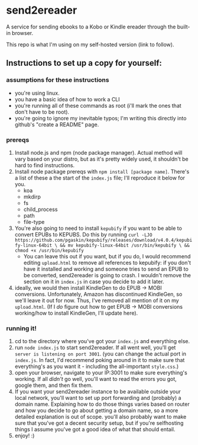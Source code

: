 # send2ereader
A service for sending ebooks to a Kobo or Kindle ereader through the built-in browser.

This repo is what I'm using on my self-hosted version (link to follow).

## Instructions to set up a copy for yourself:
### assumptions for these instructions
  - you're using linux.
  - you have a basic idea of how to work a CLI
  - you're running all of these commands as root (i'll mark the ones that don't have to be root).
  - you're going to ignore my inevitable typos; I'm writing this directly into github's "create a README" page.

### prereqs
1. Install node.js and npm (node package manager). Actual method will vary based on your distro, but as it's pretty widely used, it shouldn't be hard to find instructions.
2.  Install node package prereqs with `npm install [package name]`. There's a list of these a the start of the `index.js` file; I'll reproduce it below for you. 
    - koa
    - mkdirp
    - fs
    - child_process
    - path
    - file-type
3. You're also going to need to install `kepubify` if you want to be able to convert EPUBs to KEPUBS. Do this by running `curl -LJO https://github.com/pgaskin/kepubify/releases/download/v4.0.4/kepubify-linux-64bit \
  && mv kepubify-linux-64bit /usr/bin/kepubify \
  && chmod +x /usr/bin/kepubify` 
    - You can leave this out if you want, but if you do, I would recommend editing `upload.html` to remove all references to kepubify: if you don't have it installed and working and someone tries to send an EPUB to be converted, send2ereader is going to crash. I wouldn't remove the section on it in `index.js` in case you decide to add it later. 
4. ideally, we would then install KindleGen to do EPUB -> MOBI conversions. Unfortunately, Amazon has discontinued KindleGen, so we'll leave it out for now. Thus, I've removed all mention of it on my `upload.html`. (If I *do* figure out how to get EPUB -> MOBI conversions working/how to install KindleGen, I'll update here).

### running it!
1. cd to the directory where you've got your `index.js` and everything else.
2. run `node index.js` to start send2ereader. If all went well, you'll get `server is listening on port 3001`. (you can change the actual port in `index.js`. In fact, I'd recommend poking around in it to make sure that everything's as you want it - including the all-important `style.css`.)
3. open your browser, navigate to your IP:3001 to make sure everything's working. If all *didn't* go well, you'll want to read the errors you got, google them, and then fix them.
4. If you want your send2ereader instance to be available outside your local network, you'll want to set up port forwarding and (probably) a domain name. Explaining how to do those things varies based on router and how you decide to go about getting a domain name, so a more detailed explanation is out of scope. you'll also probably want to make sure that you've got a decent security setup, but if you're selfhosting things I assume you've got a good idea of what that should entail.
5. enjoy! :)
